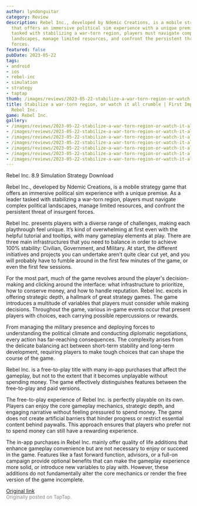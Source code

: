 ```yaml
---
author: lyndonguitar
category: Review
description: Rebel Inc., developed by Ndemic Creations, is a mobile strategy game
  that offers an immersive political sim experience with a unique premise. As a leader
  tasked with stabilizing a war-torn region, players must navigate complex political
  landscapes, manage limited resources, and confront the persistent threat of insurgent
  forces.
featured: false
pubDate: 2023-05-22
tags:
- android
- ios
- rebel-inc
- simulation
- strategy
- taptap
thumb: /images/reviews/2023-05-22-stabilize-a-war-torn-region-or-watch-it-all-crumble--first-impressions---rebel-inc-0.avif
title: Stabilize a war-torn region, or watch it all crumble | First Impressions -
  Rebel Inc.
game: Rebel Inc.
gallery:
- /images/reviews/2023-05-22-stabilize-a-war-torn-region-or-watch-it-all-crumble--first-impressions---rebel-inc-0.avif
- /images/reviews/2023-05-22-stabilize-a-war-torn-region-or-watch-it-all-crumble--first-impressions---rebel-inc-1.avif
- /images/reviews/2023-05-22-stabilize-a-war-torn-region-or-watch-it-all-crumble--first-impressions---rebel-inc-2.avif
- /images/reviews/2023-05-22-stabilize-a-war-torn-region-or-watch-it-all-crumble--first-impressions---rebel-inc-3.avif
- /images/reviews/2023-05-22-stabilize-a-war-torn-region-or-watch-it-all-crumble--first-impressions---rebel-inc-4.avif
- /images/reviews/2023-05-22-stabilize-a-war-torn-region-or-watch-it-all-crumble--first-impressions---rebel-inc-5.avif
- /images/reviews/2023-05-22-stabilize-a-war-torn-region-or-watch-it-all-crumble--first-impressions---rebel-inc-6.avif
---
```

Rebel Inc.
8.9
Simulation
Strategy
Download

Rebel Inc., developed by Ndemic Creations, is a mobile strategy game that offers an immersive political sim experience with a unique premise. As a leader tasked with stabilizing a war-torn region, players must navigate complex political landscapes, manage limited resources, and confront the persistent threat of insurgent forces.

Rebel Inc. presents players with a diverse range of challenges, making each playthrough feel unique. It’s kind of overwhelming at first even with the helpful tutorial and tooltips, with many gameplay elements at play. There are three main infrastructures that you need to balance in order to achieve 100% stability: Civilian, Government, and Military. At start, the different initiatives and projects you can undertake aren't quite clear cut yet, and you will probably have to fumble around in the first few minutes of the game, or even the first few sessions.

For the most part, much of the game revolves around the player's decision-making and clicking around the interface: what infrastructure to prioritize, how to conserve money, and how to handle reputation. Rebel Inc. excels in offering strategic depth, a hallmark of great strategy games. The game introduces a multitude of variables that players must consider while making decisions. Throughout the game, various in-game events occur that present players with choices, each carrying possible repercussions or rewards.

From managing the military presence and deploying forces to understanding the political climate and conducting diplomatic negotiations, every action has far-reaching consequences. The complexity arises from the delicate balancing act between short-term stability and long-term development, requiring players to make tough choices that can shape the course of the game.

Rebel Inc. is a free-to-play title with many in-app purchases that affect the gameplay, but not to the extent that it becomes unplayable without spending money. The game effectively distinguishes features between the free-to-play and paid versions.

The free-to-play experience of Rebel Inc. is perfectly playable on its own. Players can enjoy the core gameplay mechanics, strategic depth, and engaging narrative without feeling pressured to spend money. The game does not create artificial barriers that hinder progress or restrict essential content behind paywalls. This approach ensures that players who prefer not to spend money can still have a rewarding experience.

The in-app purchases in Rebel Inc. mainly offer quality of life additions that enhance gameplay convenience but are not necessary to enjoy or succeed in the game. Features like a fast forward function, advisors, or a full-on campaign provide optional benefits that can make the gameplay experience more solid, or introduce new variables to play with. However, these additions do not fundamentally alter the core mechanics or render the free version of the game incomplete.

[Original link](https://www.taptap.io/post/5548344)<br><span style="font-size: 0.95em; color: #888;">Originally posted on TapTap.</span>